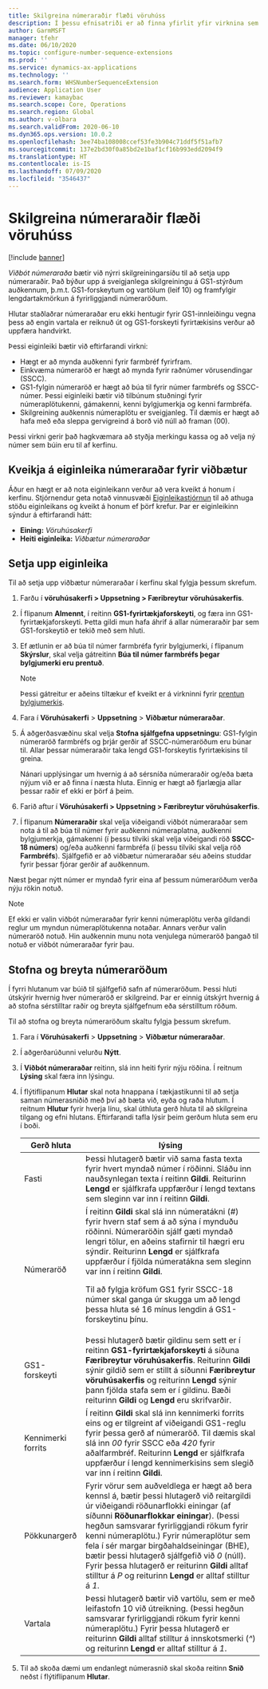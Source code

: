 ```yaml
---
title: Skilgreina númeraraðir flæði vöruhúss
description: Í þessu efnisatriði er að finna yfirlit yfir virknina sem býður upp á viðbætur númeraraðar fyrir auðkenni númeraplatna, auðkenni bylgjumerkja, auðkenni gáma og auðkenni farmbréfa.
author: GarmMSFT
manager: tfehr
ms.date: 06/10/2020
ms.topic: configure-number-sequence-extensions
ms.prod: ''
ms.service: dynamics-ax-applications
ms.technology: ''
ms.search.form: WHSNumberSequenceExtension
audience: Application User
ms.reviewer: kamaybac
ms.search.scope: Core, Operations
ms.search.region: Global
ms.author: v-olbara
ms.search.validFrom: 2020-06-10
ms.dyn365.ops.version: 10.0.2
ms.openlocfilehash: 3ee74ba108008ccef53fe3b904c71ddf5f51afb7
ms.sourcegitcommit: 137e2bd30f0a85bd2e1baf1cf16b993edd2094f9
ms.translationtype: HT
ms.contentlocale: is-IS
ms.lasthandoff: 07/09/2020
ms.locfileid: "3546437"
---
```

# <a name="configure-number-sequences-for-warehouse-flows"></a>Skilgreina númeraraðir flæði vöruhúss

[!include [banner](../includes/banner.md)]

*Viðbót númeraraða* bætir við nýrri skilgreiningarsíðu til að setja upp númeraraðir. Það býður upp á sveigjanlega skilgreiningu á GS1-stýrðum auðkennum, þ.m.t. GS1-forskeytum og vartölum (leif 10) og framfylgir lengdartakmörkun á fyrirliggjandi númeraröðum.

Hlutar staðlaðrar númeraraðar eru ekki hentugir fyrir GS1-innleiðingu vegna þess að engin vartala er reiknuð út og GS1-forskeyti fyrirtækisins verður að uppfæra handvirkt.

Þessi eiginleiki bætir við eftirfarandi virkni:

- Hægt er að mynda auðkenni fyrir farmbréf fyrirfram.
- Einkvæma númeraröð er hægt að mynda fyrir raðnúmer vörusendingar (SSCC).
- GS1-fylgin númeraröð er hægt að búa til fyrir númer farmbréfs og SSCC-númer. Þessi eiginleiki bætir við tilbúnum stuðningi fyrir númeraplötukenni, gámakenni, kenni bylgjumerkja og kenni farmbréfa.
- Skilgreining auðkennis númeraplötu er sveigjanleg. Til dæmis er hægt að hafa með eða sleppa gervigreind á borð við núll að framan (00).

Þessi virkni gerir það hagkvæmara að styðja merkingu kassa og að velja ný númer sem búin eru til af kerfinu.

## <a name="turn-on-the-number-sequence-extensions-feature"></a>Kveikja á eiginleika númeraraðar fyrir viðbætur

Áður en hægt er að nota eiginleikann verður að vera kveikt á honum í kerfinu. Stjórnendur geta notað vinnusvæði [Eiginleikastjórnun](../../fin-ops-core/fin-ops/get-started/feature-management/feature-management-overview.md) til að athuga stöðu eiginleikans og kveikt á honum ef þörf krefur. Þar er eiginleikinn sýndur á eftirfarandi hátt:

- **Eining:** *Vöruhúsakerfi*
- **Heiti eiginleika:** *Viðbætur númeraraðar*

## <a name="set-up-the-feature"></a>Setja upp eiginleika

Til að setja upp viðbætur númeraraðar í kerfinu skal fylgja þessum skrefum.

1. Farðu í **vöruhúsakerfi \> Uppsetning \> Færibreytur vöruhúsakerfis**.
1. Í flipanum **Almennt**, í reitinn **GS1-fyrirtækjaforskeyti**, og færa inn GS1-fyrirtækjaforskeyti. Þetta gildi mun hafa áhrif á allar númeraraðir þar sem GS1-forskeytið er tekið með sem hluti.
1. Ef ætlunin er að búa til númer farmbréfa fyrir bylgjumerki, í flipanum **Skýrslur**, skal velja gátreitinn **Búa til númer farmbréfs þegar bylgjumerki eru prentuð**.

    > [!NOTE]
    > Þessi gátreitur er aðeins tiltækur ef kveikt er á virkninni fyrir [prentun bylgjumerkis](configure-wave-label-printing.md).

1. Fara í **Vöruhúsakerfi** \> **Uppsetning** \> **Viðbætur númeraraðar**.
1. Á aðgerðasvæðinu skal velja **Stofna sjálfgefna uppsetningu**: GS1-fylgin númeraröð farmbréfs og þrjár gerðir af SSCC-númeraröðum eru búnar til. Allar þessar númeraraðir taka lengd GS1-forskeytis fyrirtækisins til greina.

    Nánari upplýsingar um hvernig á að sérsníða númeraraðir og/eða bæta nýjum við er að finna í næsta hluta. Einnig er hægt að fjarlægja allar þessar raðir ef ekki er þörf á þeim.

1. Farið aftur í **Vöruhúsakerfi \> Uppsetning \> Færibreytur vöruhúsakerfis**.
1. Í flipanum **Númeraraðir** skal velja viðeigandi viðbót númeraraðar sem nota á til að búa til númer fyrir auðkenni númeraplatna, auðkenni bylgjumerkja, gámakenni (í þessu tilviki skal velja viðeigandi röð **SSCC-18 númers**) og/eða auðkenni farmbréfa (í þessu tilviki skal velja röð **Farmbréfs**). Sjálfgefið er að viðbætur númeraraðar séu aðeins studdar fyrir þessar fjórar gerðir af auðkennum.

Næst þegar nýtt númer er myndað fyrir eina af þessum númeraröðum verða nýju rökin notuð.

> [!NOTE]
> Ef ekki er valin viðbót númeraraðar fyrir kenni númeraplötu verða gildandi reglur um myndun númeraplötukenna notaðar. Annars verður valin númeraröð notuð. Hin auðkennin munu nota venjulega númeraröð þangað til notuð er viðbót númeraraðar fyrir þau.

## <a name="create-and-edit-number-sequences"></a>Stofna og breyta númeraröðum

Í fyrri hlutanum var búið til sjálfgefið safn af númeraröðum. Þessi hluti útskýrir hvernig hver númeraröð er skilgreind. Þar er einnig útskýrt hvernig á að stofna sérstilltar raðir og breyta sjálfgefnum eða sérstilltum röðum.

Til að stofna og breyta númeraröðum skaltu fylgja þessum skrefum.

1. Fara í **Vöruhúsakerfi** \> **Uppsetning** \> **Viðbætur númeraraðar**.
1. Í aðgerðarúðunni velurðu **Nýtt**.
1. Í **Viðbót númeraraðar** reitinn, slá inn heiti fyrir nýju röðina. Í reitnum **Lýsing** skal færa inn lýsingu.
1. Í flýtiflipanum **Hlutar** skal nota hnappana í tækjastikunni til að setja saman númerasniðið með því að bæta við, eyða og raða hlutum. Í reitnum **Hlutur** fyrir hverja línu, skal úthluta gerð hluta til að skilgreina tilgang og efni hlutans. Eftirfarandi tafla lýsir þeim gerðum hluta sem eru í boði.

    | Gerð hluta | lýsing |
    |---|---|
    | Fasti | Þessi hlutagerð bætir við sama fasta texta fyrir hvert myndað númer í röðinni. Sláðu inn nauðsynlegan texta í reitinn **Gildi**. Reiturinn **Lengd** er sjálfkrafa uppfærður í lengd textans sem sleginn var inn í reitinn **Gildi**. |
    | Númeraröð | Í reitinn **Gildi** skal slá inn númeratákni (*\#*) fyrir hvern staf sem á að sýna í mynduðu röðinni. Númeraröðin sjálf gæti myndað lengri tölur, en aðeins stafirnir til hægri eru sýndir. Reiturinn **Lengd** er sjálfkrafa uppfærður í fjölda númeratákna sem sleginn var inn í reitinn **Gildi**.<p>Til að fylgja kröfum GS1 fyrir SSCC-18 númer skal ganga úr skugga um að lengd þessa hluta sé 16 mínus lengdin á GS1-forskeytinu þínu.</p> |
    | GS1-forskeyti | Þessi hlutagerð bætir gildinu sem sett er í reitinn **GS1-fyrirtækjaforskeyti** á síðuna **Færibreytur vöruhúsakerfis**. Reiturinn **Gildi** sýnir gildið sem er stillt á síðunni **Færibreytur vöruhúsakerfis** og reiturinn **Lengd** sýnir þann fjölda stafa sem er í gildinu. Bæði reiturinn **Gildi** og **Lengd** eru skrifvarðir. |
    | Kennimerki forrits | Í reitinn **Gildi** skal slá inn kennimerki forrits eins og er tilgreint af viðeigandi GS1-reglu fyrir þessa gerð af númeraröð. Til dæmis skal slá inn *00* fyrir SSCC eða *420* fyrir aðalfarmbréf. Reiturinn **Lengd** er sjálfkrafa uppfærður í lengd kennimerkisins sem slegið var inn í reitinn **Gildi**. |
    | Pökkunargerð | Fyrir vörur sem auðveldlega er hægt að bera kennsl á, bætir þessi hlutagerð við reitargildi úr viðeigandi röðunarflokki einingar (af síðunni **Röðunarflokkar einingar**). (Þessi hegðun samsvarar fyrirliggjandi rökum fyrir kenni númeraplötu.) Fyrir númeraplötur sem fela í sér margar birgðahaldseiningar (BHE), bætir þessi hlutagerð sjálfgefið við *0* (núll). Fyrir þessa hlutagerð er reiturinn **Gildi** alltaf stilltur á *P* og reiturinn **Lengd** er alltaf stilltur á *1*.|
    | Vartala | Þessi hlutagerð bætir við vartölu, sem er með leifastofn 10 við útreikning. (Þessi hegðun samsvarar fyrirliggjandi rökum fyrir kenni númeraplötu.) Fyrir þessa hlutagerð er reiturinn **Gildi** alltaf stilltur á innskotsmerki (*^*) og reiturinn **Lengd** er alltaf stilltur á *1*. |

1. Til að skoða dæmi um endanlegt númerasnið skal skoða reitinn **Snið** neðst í flýtiflipanum **Hlutar**.
